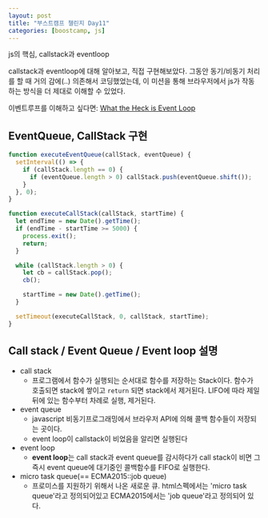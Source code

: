 ```yaml
---
layout: post
title: "부스트캠프 챌린지 Day11"
categories: [boostcamp, js]
---
```


js의 핵심, callstack과 eventloop

callstack과 eventloop에 대해 알아보고, 직접 구현해보았다. 그동안 동기/비동기 처리를 할 때 거의 감에(..) 의존해서 코딩했었는데, 이 미션을 통해 브라우저에서 js가 작동하는 방식을 더 제대로 이해할 수 있었다.

이벤트루프를 이해하고 싶다면: [What the Heck is Event Loop](https://www.youtube.com/watch?v=8aGhZQkoFbQ)

## EventQueue, CallStack 구현

```js
function executeEventQueue(callStack, eventQueue) {
  setInterval(() => {
    if (callStack.length == 0) {
      if (eventQueue.length > 0) callStack.push(eventQueue.shift());
    }
  }, 0);
}

function executeCallStack(callStack, startTime) {
  let endTime = new Date().getTime();
  if (endTime - startTime >= 5000) {
    process.exit();
    return;
  }

  while (callStack.length > 0) {
    let cb = callStack.pop();
    cb();

    startTime = new Date().getTime();
  }

  setTimeout(executeCallStack, 0, callStack, startTime);
}
```

## Call stack / Event Queue / Event loop 설명

- call stack
  - 프로그램에서 함수가 실행되는 순서대로 함수를 저장하는 Stack이다. 함수가 호출되면 stack에 쌓이고 `return` 되면 stack에서 제거된다. LIFO에 따라 제일 뒤에 있는 함수부터 차례로 실행, 제거된다.
- event queue
  - javascript 비동기프로그래밍에서 브라우저 API에 의해 콜백 함수들이 저장되는 곳이다.
  - event loop이 callstack이 비었음을 알리면 실행된다
- event loop
  - **event loop**는 call stack과 event queue를 감시하다가 call stack이 비면 그 즉시 event queue에 대기중인 콜백함수를 FIFO로 실행한다.
- micro task queue(== ECMA2015::job queue)
  - 프로미스를 지원하기 위해서 나온 새로운 큐. html스펙에서는 'micro task queue'라고 정의되어있고 ECMA2015에서는 'job queue'라고 정의되어 있다.

